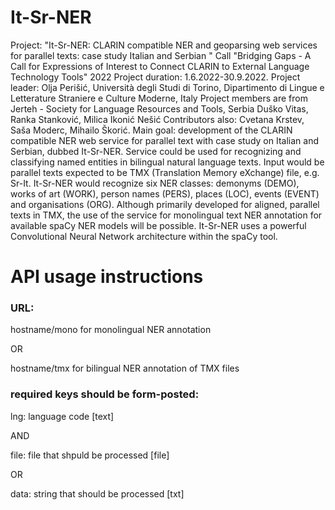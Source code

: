 # It-Sr-NER
Project: "It-Sr-NER: CLARIN compatible NER and geoparsing web services for parallel texts: case study Italian and Serbian " 
Call "Bridging Gaps - A Call for Expressions of Interest to Connect CLARIN to External Language Technology Tools" 2022
Project duration: 1.6.2022-30.9.2022.
Project leader: Olja Perišić, Università degli Studi di Torino, Dipartimento di Lingue e Letterature Straniere e Culture Moderne, Italy
Project members are from Jerteh  - Society for Language Resources and Tools, Serbia Duško Vitas, Ranka Stanković, Milica Ikonić Nešić
Contributors also: Cvetana Krstev, Saša Moderc, Mihailo Škorić. 
Main goal: development of the CLARIN compatible NER web service for parallel text with case study on Italian and Serbian, dubbed It-Sr-NER. Service could be used for recognizing and classifying named entities in bilingual natural language texts. Input would be parallel texts expected to be TMX (Translation Memory eXchange) file, e.g. Sr-It. It-Sr-NER would recognize six NER classes: demonyms (DEMO), works of art (WORK), person names (PERS), places (LOC), events (EVENT) and organisations (ORG). Although primarily developed for aligned, parallel texts in TMX, the use of the service for monolingual text NER annotation for available spaCy NER models will be possible. It-Sr-NER uses a powerful Convolutional Neural Network architecture within the spaCy tool.

# API usage instructions

### URL:
  
hostname/mono for monolingual NER annotation

OR

hostname/tmx for bilingual NER annotation of TMX files

### required keys should be form-posted:
  
   lng: language code [text]
	 
   AND
	 
   file: file that shpuld be processed [file]
	 
   OR
	 
   data: string that should be processed [txt]
  
